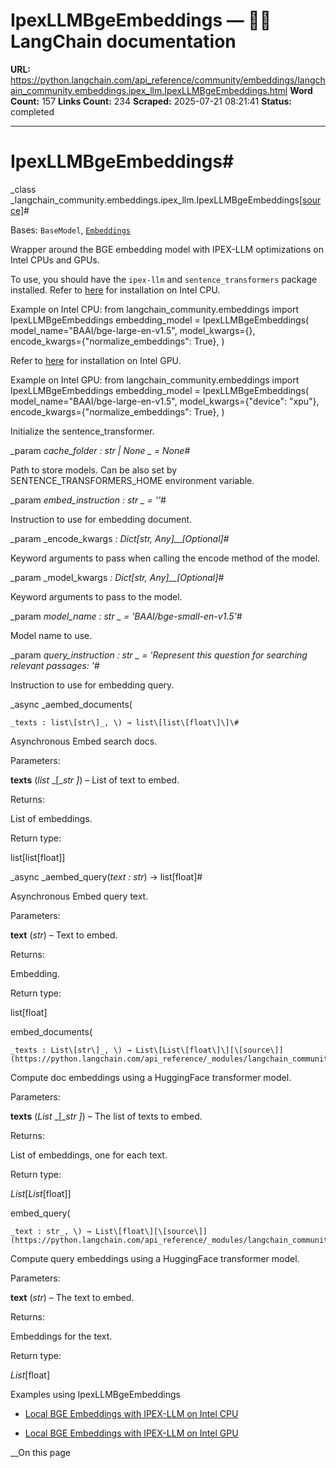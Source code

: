 # IpexLLMBgeEmbeddings — 🦜🔗 LangChain  documentation

**URL:** https://python.langchain.com/api_reference/community/embeddings/langchain_community.embeddings.ipex_llm.IpexLLMBgeEmbeddings.html
**Word Count:** 157
**Links Count:** 234
**Scraped:** 2025-07-21 08:21:41
**Status:** completed

---

# IpexLLMBgeEmbeddings\#

_class _langchain\_community.embeddings.ipex\_llm.IpexLLMBgeEmbeddings[\[source\]](https://python.langchain.com/api_reference/_modules/langchain_community/embeddings/ipex_llm.html#IpexLLMBgeEmbeddings)\#     

Bases: `BaseModel`, [`Embeddings`](https://python.langchain.com/api_reference/core/embeddings/langchain_core.embeddings.embeddings.Embeddings.html#langchain_core.embeddings.embeddings.Embeddings "langchain_core.embeddings.embeddings.Embeddings")

Wrapper around the BGE embedding model with IPEX-LLM optimizations on Intel CPUs and GPUs.

To use, you should have the `ipex-llm` and `sentence_transformers` package installed. Refer to [here](https://python.langchain.com/v0.1/docs/integrations/text_embedding/ipex_llm/) for installation on Intel CPU.

Example on Intel CPU:                    from langchain_community.embeddings import IpexLLMBgeEmbeddings          embedding_model = IpexLLMBgeEmbeddings(         model_name="BAAI/bge-large-en-v1.5",         model_kwargs={},         encode_kwargs={"normalize_embeddings": True},     )     

Refer to [here](https://python.langchain.com/v0.1/docs/integrations/text_embedding/ipex_llm_gpu/) for installation on Intel GPU.

Example on Intel GPU:                    from langchain_community.embeddings import IpexLLMBgeEmbeddings          embedding_model = IpexLLMBgeEmbeddings(         model_name="BAAI/bge-large-en-v1.5",         model_kwargs={"device": "xpu"},         encode_kwargs={"normalize_embeddings": True},     )     

Initialize the sentence\_transformer.

_param _cache\_folder _: str | None_ _ = None_\#     

Path to store models. Can be also set by SENTENCE\_TRANSFORMERS\_HOME environment variable.

_param _embed\_instruction _: str_ _ = ''_\#     

Instruction to use for embedding document.

_param _encode\_kwargs _: Dict\[str, Any\]__\[Optional\]_\#     

Keyword arguments to pass when calling the encode method of the model.

_param _model\_kwargs _: Dict\[str, Any\]__\[Optional\]_\#     

Keyword arguments to pass to the model.

_param _model\_name _: str_ _ = 'BAAI/bge-small-en-v1.5'_\#     

Model name to use.

_param _query\_instruction _: str_ _ = 'Represent this question for searching relevant passages: '_\#     

Instruction to use for embedding query.

_async _aembed\_documents\(

    _texts : list\[str\]_, \) → list\[list\[float\]\]\#     

Asynchronous Embed search docs.

Parameters:     

**texts** \(_list_ _\[__str_ _\]_\) – List of text to embed.

Returns:     

List of embeddings.

Return type:     

list\[list\[float\]\]

_async _aembed\_query\(_text : str_\) → list\[float\]\#     

Asynchronous Embed query text.

Parameters:     

**text** \(_str_\) – Text to embed.

Returns:     

Embedding.

Return type:     

list\[float\]

embed\_documents\(

    _texts : List\[str\]_, \) → List\[List\[float\]\][\[source\]](https://python.langchain.com/api_reference/_modules/langchain_community/embeddings/ipex_llm.html#IpexLLMBgeEmbeddings.embed_documents)\#     

Compute doc embeddings using a HuggingFace transformer model.

Parameters:     

**texts** \(_List_ _\[__str_ _\]_\) – The list of texts to embed.

Returns:     

List of embeddings, one for each text.

Return type:     

_List_\[_List_\[float\]\]

embed\_query\(

    _text : str_, \) → List\[float\][\[source\]](https://python.langchain.com/api_reference/_modules/langchain_community/embeddings/ipex_llm.html#IpexLLMBgeEmbeddings.embed_query)\#     

Compute query embeddings using a HuggingFace transformer model.

Parameters:     

**text** \(_str_\) – The text to embed.

Returns:     

Embeddings for the text.

Return type:     

_List_\[float\]

Examples using IpexLLMBgeEmbeddings

  * [Local BGE Embeddings with IPEX-LLM on Intel CPU](https://python.langchain.com/docs/integrations/text_embedding/ipex_llm/)

  * [Local BGE Embeddings with IPEX-LLM on Intel GPU](https://python.langchain.com/docs/integrations/text_embedding/ipex_llm_gpu/)

__On this page